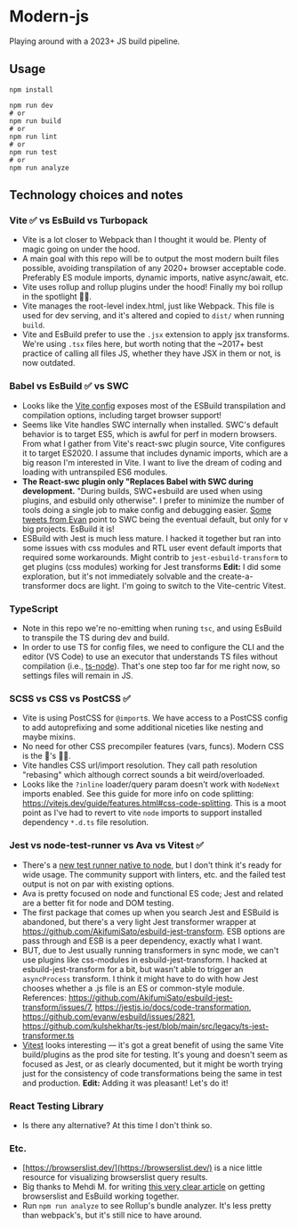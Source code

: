 # Modern-js

Playing around with a 2023+ JS build pipeline.

## Usage

```shell
npm install

npm run dev
# or
npm run build
# or
npm run lint
# or
npm run test
# or
npm run analyze
```

## Technology choices and notes

### Vite ✅ vs EsBuild vs Turbopack

- Vite is a lot closer to Webpack than I thought it would be. Plenty of magic going on under the hood.
- A main goal with this repo will be to output the most modern built files possible, avoiding transpilation of any 2020+ browser acceptable code. Preferably ES module imports, dynamic imports, native async/await, etc.
- Vite uses rollup and rollup plugins under the hood! Finally my boi rollup in the spotlight 🙌🏼.
- Vite manages the root-level index.html, just like Webpack. This file is used for dev serving, and it's altered and copied to `dist/` when running `build`.
- Vite and EsBuild prefer to use the `.jsx` extension to apply jsx transforms. We're using `.tsx` files here, but worth noting that the ~2017+ best practice of calling all files JS, whether they have JSX in them or not, is now outdated.

### Babel vs EsBuild ✅ vs SWC

- Looks like the [Vite config](https://vitejs.dev/config/build-options.html) exposes most of the ESBuild transpilation and compilation options, including target browser support!
- Seems like Vite handles SWC internally when installed. SWC's default behavior is to target ES5, which is awful for perf in modern browsers. From what I gather from Vite's react-swc plugin source, Vite configures it to target ES2020. I assume that includes dynamic imports, which are a big reason I'm interested in Vite. I want to live the dream of coding and loading with untranspiled ES6 modules.
- **The React-swc plugin only "Replaces Babel with SWC during development.** "During builds, SWC+esbuild are used when using plugins, and esbuild only otherwise". I prefer to minimize the number of tools doing a single job to make config and debugging easier. [Some tweets from Evan](https://twitter.com/youyuxi/status/1586042491739860993) point to SWC being the eventual default, but only for v big projects. EsBuild it is!
- ESBuild with Jest is much less mature. I hacked it together but ran into some issues with css modules and RTL user event default imports that required some workarounds. Might contrib to `jest-esbuild-transform` to get plugins (css modules) working for Jest transforms **Edit:** I did some exploration, but it's not immediately solvable and the create-a-transformer docs are light. I'm going to switch to the Vite-centric Vitest.

### TypeScript

- Note in this repo we're no-emitting when runing `tsc`, and using EsBuild to transpile the TS during dev and build.
- In order to use TS for config files, we need to configure the CLI and the editor (VS Code) to use an executor that understands TS files without compilation (i.e., [ts-node](https://github.com/TypeStrong/ts-node)). That's one step too far for me right now, so settings files will remain in JS.

### SCSS vs CSS vs PostCSS ✅

- Vite is using PostCSS for `@import`s. We have access to a PostCSS config to add autoprefixing and some additional niceties like nesting and maybe mixins.
- No need for other CSS precompiler features (vars, funcs). Modern CSS is the 🐝's 🦵🏼.
- Vite handles CSS url/import resolution. They call path resolution "rebasing" which although correct sounds a bit weird/overloaded.
- Looks like the `?inline` loader/query param doesn't work with `NodeNext` imports enabled. See this guide for more info on code splitting: https://vitejs.dev/guide/features.html#css-code-splitting. This is a moot point as I've had to revert to vite `node` imports to support installed dependency `*.d.ts` file resolution.

### Jest vs node-test-runner vs Ava vs Vitest ✅

- There's a [new test runner native to node](https://glebbahmutov.com/blog/trying-node-test-runner/), but I don't think it's ready for wide usage. The community support with linters, etc. and the failed test output is not on par with existing options.
- Ava is pretty focused on node and functional ES code; Jest and related are a better fit for node and DOM testing.
- The first package that comes up when you search Jest and ESBuild is abandoned, but there's a very light Jest transformer wrapper at https://github.com/AkifumiSato/esbuild-jest-transform. ESB options are pass through and ESB is a peer dependency, exactly what I want.
- BUT, due to Jest usually running transformers in sync mode, we can't use plugins like css-modules in esbuild-jest-transform. I hacked at esbuild-jest-transform for a bit, but wasn't able to trigger an `asyncProcess` transform. I think it might have to do with how Jest chooses whether a .js file is an ES or common-style module. References: https://github.com/AkifumiSato/esbuild-jest-transform/issues/7, https://jestjs.io/docs/code-transformation, https://github.com/evanw/esbuild/issues/2821, https://github.com/kulshekhar/ts-jest/blob/main/src/legacy/ts-jest-transformer.ts
- [Vitest](https://vitest.dev/) looks interesting — it's got a great benefit of using the same Vite build/plugins as the prod site for testing. It's young and doesn't seem as focused as Jest, or as clearly documented, but it might be worth trying just for the consistency of code transformations being the same in test and production. **Edit:** Adding it was pleasant! Let's do it!

### React Testing Library

- Is there any alternative? At this time I don't think so.

### Etc.

- [https://browserslist.dev/](https://browserslist.dev/) is a nice little resource for visualizing browserslist query results.
- Big thanks to Mehdi M. for writing [this very clear article](https://dev.to/meduzen/when-vite-ignores-your-browserslist-configuration-3hoe) on getting browserslist and EsBuild working together.
- Run `npm run analyze` to see Rollup's bundle analyzer. It's less pretty than webpack's, but it's still nice to have around.
